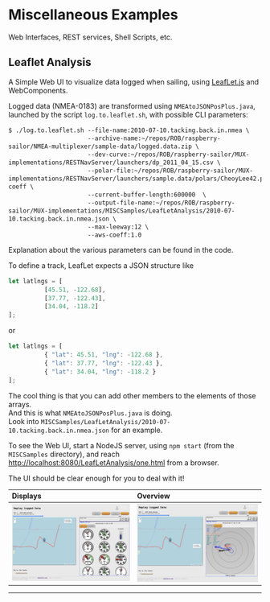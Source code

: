 # Miscellaneous Examples
Web Interfaces, REST services, Shell Scripts, etc.

## Leaflet Analysis
A Simple Web UI to visualize data logged when sailing, using [LeafLet.js](http://leafletjs.com/) and WebComponents.

Logged data (NMEA-0183) are transformed using `NMEAtoJSONPosPlus.java`, launched by the script 
`log.to.leaflet.sh`, with possible CLI parameters:
```
$ ./log.to.leaflet.sh --file-name:2010-07-10.tacking.back.in.nmea \
                      --archive-name:~/repos/ROB/raspberry-sailor/NMEA-multiplexer/sample-data/logged.data.zip \
                      --dev-curve:~/repos/ROB/raspberry-sailor/MUX-implementations/RESTNavServer/launchers/dp_2011_04_15.csv \
                      --polar-file:~/repos/ROB/raspberry-sailor/MUX-implementations/RESTNavServer/launchers/sample.data/polars/CheoyLee42.polar-coeff \
                      --current-buffer-length:600000  \
                      --output-file-name:~/repos/ROB/raspberry-sailor/MUX-implementations/MISCSamples/LeafLetAnalysis/2010-07-10.tacking.back.in.nmea.json \ 
                      --max-leeway:12 \
                      --aws-coeff:1.0
```
Explanation about the various parameters can be found in the code.

To define a track, LeafLet expects a JSON structure like
```javascript
let latlngs = [
          [45.51, -122.68],
          [37.77, -122.43],
          [34.04, -118.2]
];
```
or
```javascript
let latlngs = [
          { "lat": 45.51, "lng": -122.68 },
          { "lat": 37.77, "lng": -122.43 },
          { "lat": 34.04, "lng": -118.2 }
];
```

The cool thing is that you can add other members to the elements of those arrays.  
And this is what `NMEAtoJSONPosPlus.java` is doing.  
Look into `MISCSamples/LeafLetAnalysis/2010-07-10.tacking.back.in.nmea.json` for an example.

To see the Web UI, start a NodeJS server, using `npm start` (from the `MISCSamples` directory),
and reach <http://localhost:8080/LeafLetAnalysis/one.html> from a browser.

The UI should be clear enough for you to deal with it!

| Displays                           | Overview                           |
|:-----------------------------------|:-----------------------------------|
| ![One](./docimages/leafLet.01.png) | ![Two](./docimages/leafLet.02.png) |

---
